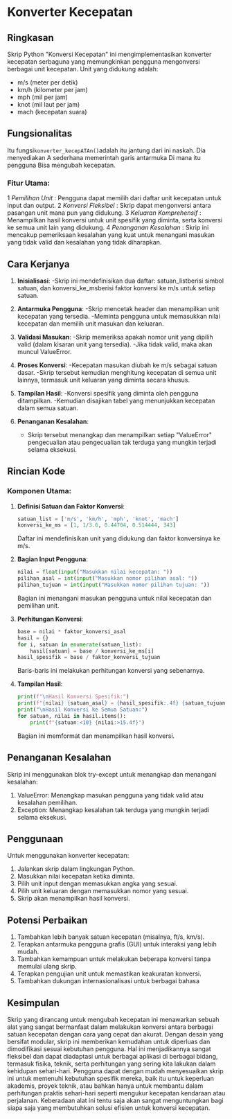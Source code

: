 # Konverter Kecepatan

## Ringkasan

Skrip Python "Konversi Kecepatan" ini mengimplementasikan konverter kecepatan serbaguna yang memungkinkan pengguna mengonversi berbagai unit kecepatan. Unit yang didukung adalah:

- m/s (meter per detik)
- km/h (kilometer per jam)
- mph (mil per jam)
- knot (mil laut per jam)
- mach (kecepatan suara)

## Fungsionalitas

Itu fungsi`konverter_kecepATAn()`adalah itu jantung dari ini naskah. Dia menyediakan A sederhana memerintah garis antarmuka Di mana itu pengguna Bisa mengubah kecepatan.

### Fitur Utama:

1 *Pemilihan Unit* : Pengguna dapat memilih dari daftar unit kecepatan untuk input dan output.
2 *Konversi Fleksibel* : Skrip dapat mengonversi antara pasangan unit mana pun yang didukung.
3 *Keluaran Komprehensif* : Menampilkan hasil konversi untuk unit spesifik yang diminta, serta konversi ke semua unit lain yang didukung.
4 *Penanganan Kesalahan* : Skrip ini mencakup pemeriksaan kesalahan yang kuat untuk menangani masukan yang tidak valid dan kesalahan yang tidak diharapkan.

## Cara Kerjanya

1. **Inisialisasi**:
   -Skrip ini mendefinisikan dua daftar: satuan_listberisi simbol satuan, dan konversi_ke_msberisi faktor konversi ke m/s untuk setiap satuan.

2. **Antarmuka Pengguna**:
   -Skrip mencetak header dan menampilkan unit kecepatan yang tersedia.
   -Meminta pengguna untuk memasukkan nilai kecepatan dan memilih unit masukan dan keluaran.
 
3. **Validasi Masukan**:
   -Skrip memeriksa apakah nomor unit yang dipilih valid (dalam kisaran unit yang tersedia).
   -Jika tidak valid, maka akan muncul ValueError.

4. **Proses Konversi**:
   -Kecepatan masukan diubah ke m/s sebagai satuan dasar.
   -Skrip tersebut kemudian menghitung kecepatan di semua unit lainnya, termasuk unit keluaran yang diminta secara khusus.

5. **Tampilan Hasil**:
   -Konversi spesifik yang diminta oleh pengguna ditampilkan.
   -Kemudian disajikan tabel yang menunjukkan kecepatan dalam semua satuan.

6. **Penanganan Kesalahan**:
   - Skrip tersebut menangkap dan menampilkan setiap "ValueError" pengecualian atau pengecualian tak terduga yang mungkin terjadi selama eksekusi.

   
## Rincian Kode

### Komponen Utama:

1. **Definisi Satuan dan Faktor Konversi**:
   ```python
   satuan_list = ['m/s', 'km/h', 'mph', 'knot', 'mach']
   konversi_ke_ms = [1, 1/3.6, 0.44704, 0.514444, 343]
   ```
   Daftar ini mendefinisikan unit yang didukung dan faktor konversinya ke m/s.

2. **Bagian Input Pengguna**:
   ```python
   nilai = float(input("Masukkan nilai kecepatan: "))
   pilihan_asal = int(input("Masukkan nomor pilihan asal: "))
   pilihan_tujuan = int(input("Masukkan nomor pilihan tujuan: "))
   ```
   Bagian ini menangani masukan pengguna untuk nilai kecepatan dan pemilihan unit.

3. **Perhitungan Konversi**:
   ```python
   base = nilai * faktor_konversi_asal
   hasil = {}
   for i, satuan in enumerate(satuan_list):
       hasil[satuan] = base / konversi_ke_ms[i]
   hasil_spesifik = base / faktor_konversi_tujuan
   ```
   Baris-baris ini melakukan perhitungan konversi yang sebenarnya.

4. **Tampilan Hasil**:
   ```python
   print(f"\nHasil Konversi Spesifik:")
   print(f"{nilai} {satuan_asal} = {hasil_spesifik:.4f} {satuan_tujuan}")
   print("\nHasil Konversi ke Semua Satuan:")
   for satuan, nilai in hasil.items():
       print(f"{satuan:<10} {nilai:>15.4f}")
   ```
   Bagian ini memformat dan menampilkan hasil konversi.

## Penanganan Kesalahan

Skrip ini menggunakan blok try-except untuk menangkap dan menangani kesalahan:

1. ValueError: Menangkap masukan pengguna yang tidak valid atau kesalahan pemilihan.
2. Exception: Menangkap kesalahan tak terduga yang mungkin terjadi selama eksekusi.

## Penggunaan

Untuk menggunakan konverter kecepatan:

1. Jalankan skrip dalam lingkungan Python.
2. Masukkan nilai kecepatan ketika diminta.
3. Pilih unit input dengan memasukkan angka yang sesuai.
4. Pilih unit keluaran dengan memasukkan nomor yang sesuai.
5. Skrip akan menampilkan hasil konversi.

## Potensi Perbaikan

1. Tambahkan lebih banyak satuan kecepatan (misalnya, ft/s, km/s).
2. Terapkan antarmuka pengguna grafis (GUI) untuk interaksi yang lebih mudah.
3. Tambahkan kemampuan untuk melakukan beberapa konversi tanpa memulai ulang skrip.
4. Terapkan pengujian unit untuk memastikan keakuratan konversi.
5. Tambahkan dukungan internasionalisasi untuk berbagai bahasa

## Kesimpulan

Skrip yang dirancang untuk mengubah kecepatan ini menawarkan sebuah alat yang sangat bermanfaat dalam melakukan konversi antara berbagai satuan kecepatan dengan cara yang cepat dan akurat. Dengan desain yang bersifat modular, skrip ini memberikan kemudahan untuk diperluas dan dimodifikasi sesuai kebutuhan pengguna. Hal ini menjadikannya sangat fleksibel dan dapat diadaptasi untuk berbagai aplikasi di berbagai bidang, termasuk fisika, teknik, serta perhitungan yang sering kita lakukan dalam kehidupan sehari-hari. Pengguna dapat dengan mudah menyesuaikan skrip ini untuk memenuhi kebutuhan spesifik mereka, baik itu untuk keperluan akademis, proyek teknik, atau bahkan hanya untuk membantu dalam perhitungan praktis sehari-hari seperti mengukur kecepatan kendaraan atau perjalanan. Keberadaan alat ini tentu saja akan sangat menguntungkan bagi siapa saja yang membutuhkan solusi efisien untuk konversi kecepatan.